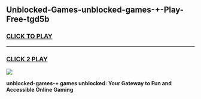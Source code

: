 
## Unblocked-Games-unblocked-games-+-Play-Free-tgd5b
<h3>
<a href="https://premium76.site?title=unblocked-games-+&ref=22A">CLICK TO PLAY</a></h3>
<hr>

<h3>
<a href="https://premium76.site?title=unblocked-games-+&ref=22A">CLICK 2 PLAY</a>
  
</h3>

<a href="https://premium76.site?title=unblocked-games-+&ref=22A"><img src="https://clearcache.store/games.png"></a>


**unblocked-games-+ games unblocked: Your Gateway to Fun and Accessible Online Gaming**
